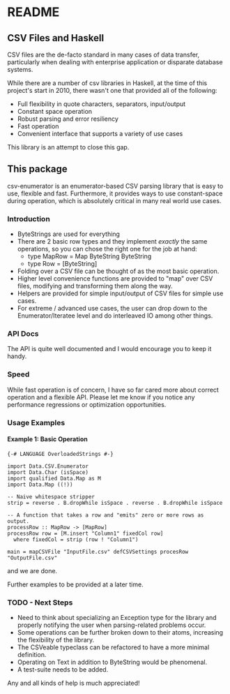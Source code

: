 # README

## CSV Files and Haskell

CSV files are the de-facto standard in many cases of data transfer,
particularly when dealing with enterprise application or disparate database
systems.

While there are a number of csv libraries in Haskell, at the time of this
project's start in 2010, there wasn't one that provided all of the following:

* Full flexibility in quote characters, separators, input/output
* Constant space operation
* Robust parsing and error resiliency
* Fast operation
* Convenient interface that supports a variety of use cases

This library is an attempt to close this gap.


## This package

csv-enumerator is an enumerator-based CSV parsing library that is easy to use,
flexible and fast. Furthermore, it provides ways to use constant-space during
operation, which is absolutely critical in many real world use cases.


### Introduction

* ByteStrings are used for everything
* There are 2 basic row types and they implement *exactly* the same operations,
  so you can chose the right one for the job at hand:
  - type MapRow = Map ByteString ByteString
  - type Row = [ByteString]
* Folding over a CSV file can be thought of as the most basic operation.
* Higher level convenience functions are provided to "map" over CSV files,
  modifying and transforming them along the way.
* Helpers are provided for simple input/output of CSV files for simple use
  cases.
* For extreme / advanced use cases, the user can drop down to the
  Enumerator/Iteratee level and do interleaved IO among other things.

### API Docs

The API is quite well documented and I would encourage you to keep it handy.

### Speed

While fast operation is of concern, I have so far cared more about correct
operation and a flexible API. Please let me know if you notice any performance
regressions or optimization opportunities.


### Usage Examples

#### Example 1: Basic Operation 

    {-# LANGUAGE OverloadedStrings #-}

    import Data.CSV.Enumerator
    import Data.Char (isSpace)
    import qualified Data.Map as M
    import Data.Map ((!))

    -- Naive whitespace stripper
    strip = reverse . B.dropWhile isSpace . reverse . B.dropWhile isSpace

    -- A function that takes a row and "emits" zero or more rows as output.
    processRow :: MapRow -> [MapRow]
    processRow row = [M.insert "Column1" fixedCol row]
      where fixedCol = strip (row ! "Column1")

    main = mapCSVFile "InputFile.csv" defCSVSettings procesRow "OutputFile.csv"

and we are done. 


Further examples to be provided at a later time.



### TODO - Next Steps

* Need to think about specializing an Exception type for the library and
  properly notifying the user when parsing-related problems occur.
* Some operations can be further broken down to their atoms, increasing the
  flexibility of the library.
* The CSVeable typeclass can be refactored to have a more minimal definition.
* Operating on Text in addition to ByteString would be phenomenal.
* A test-suite needs to be added.


Any and all kinds of help is much appreciated!

